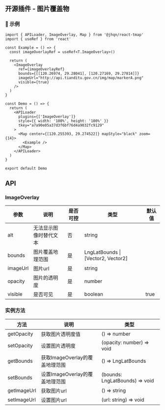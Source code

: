 ## 开源插件 - 图片覆盖物

### 🔨 示例

```tsx
import { APILoader, ImageOverlay, Map } from '@jhqn/react-tmap'
import { useRef } from 'react'

const Example = () => {
  const imageOverlayRef = useRef<T.ImageOverlay>()

  return (
    <ImageOverlay
      ref={imageOverlayRef}
      bounds={[[120.26974, 29.28041], [120.27169, 29.27814]]}
      imageUrl="http://api.tianditu.gov.cn/img/map/markerA.png"
      visible={true}
    />
  )
}

const Demo = () => {
  return (
    <APILoader
      plugins={['ImageOverlay']}
      style={{ width: '100%', height: '100%' }}
      tkey="a7a90e05a37d3f6bf76d4a9032fc9129"
    >
      <Map center={[120.255393, 29.274522]} mapStyle="black" zoom={14}>
        <Example />
      </Map>
    </APILoader>
  )
}

export default Demo
```

## API

### ImageOverlay

| 参数     | 说明                   | 是否可控 | 类型                               | 默认值 |
| -------- | ---------------------- | -------- | ---------------------------------- | ------ |
| alt      | 无法显示图像时替代文本 | 否       | string                             |        |
| bounds   | 图片覆盖地理范围       | 是       | LngLatBounds \| [Vector2, Vector2] |        |
| imageUrl | 图片url                | 是       | string                             |        |
| opacity  | 图片的透明度           | 是       | number                             |        |
| visible  | 是否可见               | 是       | boolean                            | true   |

### 实例方法

| 方法        | 说明                           | 类型                           |
| ----------- | ------------------------------ | ------------------------------ |
| getOpacity  | 获取图片透明度值               | () => number                   |
| setOpacity  | 设置图片透明度                 | (opacity: number) => void      |
| getBounds   | 获取ImageOverlay的覆盖地理范围 | () => LngLatBounds             |
| setBounds   | 设置ImageOverlay的覆盖地理范围 | (bounds: LngLatBounds) => void |
| getImageUrl | 获取图片url                    | () => string                   |
| setImageUrl | 设置图片url                    | (url: string) => void          |
